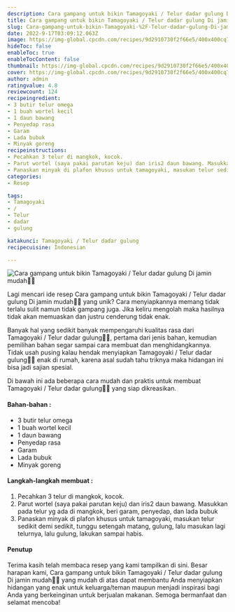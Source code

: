 ```yaml
---
description: Cara gampang untuk bikin Tamagoyaki / Telur dadar gulung Di jamin mudah"
title: Cara gampang untuk bikin Tamagoyaki / Telur dadar gulung Di jamin mudah
slug: Cara-gampang-untuk-bikin-Tamagoyaki-%2F-Telur-dadar-gulung-Di-jamin-mudah
date: 2022-9-17T03:09:12.063Z
image: https://img-global.cpcdn.com/recipes/9d2910730f2f66e5/400x400cq70/photo.jpg
hideToc: false
enableToc: true
enableTocContent: false
thumbnail: https://img-global.cpcdn.com/recipes/9d2910730f2f66e5/400x400cq70/photo.jpg
cover: https://img-global.cpcdn.com/recipes/9d2910730f2f66e5/400x400cq70/photo.jpg
author: admin
ratingvalue: 4.8
reviewcount: 124
recipeingredient:
- 3 butir telur omega
- 1 buah wortel kecil
- 1 daun bawang
- Penyedap rasa
- Garam
- Lada bubuk
- Minyak goreng
recipeinstructions:
- Pecahkan 3 telur di mangkok, kocok.
- Parut wortel (saya pakai parutan keju) dan iris2 daun bawang. Masukkan pada telur yg ada di mangkok, beri garam, penyedap, dan lada bubuk
- Panaskan minyak di plafon khusus untuk tamagoyaki, masukan telur sedikit demi sedikit, tunggu setengah matang, gulung, lalu masukan lagi telurnya, lalu gulung, lakukan sampai habis.
categories:
- Resep

tags:
- Tamagoyaki
- /
- Telur
- dadar
- gulung

katakunci: Tamagoyaki / Telur dadar gulung
recipecuisine: Indonesian

---
```


![Cara gampang untuk bikin Tamagoyaki / Telur dadar gulung Di jamin mudah👩‍🍳](https://img-global.cpcdn.com/recipes/9d2910730f2f66e5/400x400cq70/photo.jpg)

Lagi mencari ide resep Cara gampang untuk bikin Tamagoyaki / Telur dadar gulung Di jamin mudah👩‍🍳 yang unik? Cara menyiapkannya memang tidak terlalu sulit namun tidak gampang juga. Jika keliru mengolah maka hasilnya tidak akan memuaskan dan justru cenderung tidak enak.

Banyak hal yang sedikit banyak mempengaruhi kualitas rasa dari Tamagoyaki / Telur dadar gulung👩‍🍳, pertama dari jenis bahan, kemudian pemilihan bahan segar sampai cara membuat dan menghidangkannya. Tidak usah pusing kalau hendak menyiapkan Tamagoyaki / Telur dadar gulung👩‍🍳 enak di rumah, karena asal sudah tahu triknya maka hidangan ini bisa jadi sajian spesial.

Di bawah ini ada beberapa cara mudah dan praktis untuk membuat Tamagoyaki / Telur dadar gulung👩‍🍳 yang siap dikreasikan.

<!--inarticleads1-->

#### Bahan-bahan :

- 3 butir telur omega
- 1 buah wortel kecil
- 1 daun bawang
- Penyedap rasa
- Garam
- Lada bubuk
- Minyak goreng

<!--inarticleads2-->

#### Langkah-langkah membuat :

1. Pecahkan 3 telur di mangkok, kocok.
1. Parut wortel (saya pakai parutan keju) dan iris2 daun bawang. Masukkan pada telur yg ada di mangkok, beri garam, penyedap, dan lada bubuk
1. Panaskan minyak di plafon khusus untuk tamagoyaki, masukan telur sedikit demi sedikit, tunggu setengah matang, gulung, lalu masukan lagi telurnya, lalu gulung, lakukan sampai habis.

#### Penutup

Terima kasih telah membaca resep yang kami tampilkan di sini. Besar harapan kami, Cara gampang untuk bikin Tamagoyaki / Telur dadar gulung Di jamin mudah👩‍🍳 yang mudah di atas dapat membantu Anda menyiapkan hidangan yang enak untuk keluarga/teman maupun menjadi inspirasi bagi Anda yang berkeinginan untuk berjualan makanan. Semoga bermanfaat dan selamat mencoba!